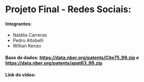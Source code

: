 # Projeto Final - Redes Sociais:
#### Integrantes:
  - Natália Carreras
  - Pedro Altobelli
  - Willian Kenzo
#### Base de dados: https://data.nber.org/patents/Cite75_99.zip e https://data.nber.org/patents/apat63_99.zip
#### Link do video: 
